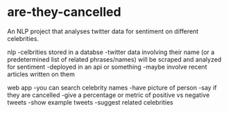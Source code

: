 # are-they-cancelled
An NLP project that analyses twitter data for sentiment on different celebrities.


nlp
-celbrities stored in a databse
-twitter data involving their name (or a predetermined list of related phrases/names) will be scraped and analyzed for sentiment
-deployed in an api or something
-maybe involve recent articles written on them

web app
-you can search celebrity names
-have picture of person
-say if they are cancelled
-give a percentage or metric of positive vs negative tweets
-show example tweets
-suggest related celebrities
